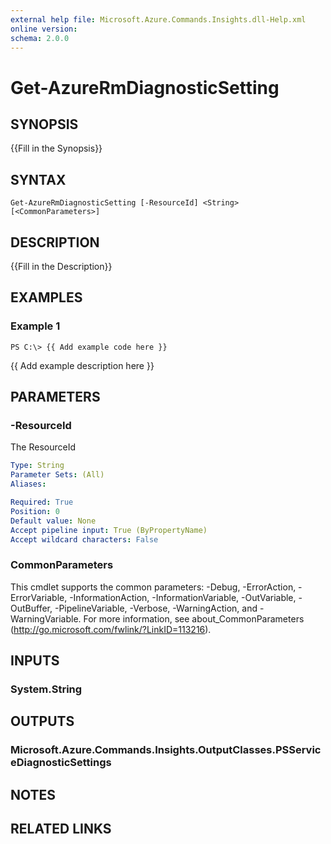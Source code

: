 ```yaml
---
external help file: Microsoft.Azure.Commands.Insights.dll-Help.xml
online version: 
schema: 2.0.0
---
```


# Get-AzureRmDiagnosticSetting

## SYNOPSIS
{{Fill in the Synopsis}}

## SYNTAX

```
Get-AzureRmDiagnosticSetting [-ResourceId] <String> [<CommonParameters>]
```

## DESCRIPTION
{{Fill in the Description}}

## EXAMPLES

### Example 1
```
PS C:\> {{ Add example code here }}
```

{{ Add example description here }}

## PARAMETERS

### -ResourceId
The ResourceId

```yaml
Type: String
Parameter Sets: (All)
Aliases: 

Required: True
Position: 0
Default value: None
Accept pipeline input: True (ByPropertyName)
Accept wildcard characters: False
```

### CommonParameters
This cmdlet supports the common parameters: -Debug, -ErrorAction, -ErrorVariable, -InformationAction, -InformationVariable, -OutVariable, -OutBuffer, -PipelineVariable, -Verbose, -WarningAction, and -WarningVariable. For more information, see about_CommonParameters (<http://go.microsoft.com/fwlink/?LinkID=113216>).

## INPUTS

### System.String

## OUTPUTS

### Microsoft.Azure.Commands.Insights.OutputClasses.PSServiceDiagnosticSettings

## NOTES

## RELATED LINKS

